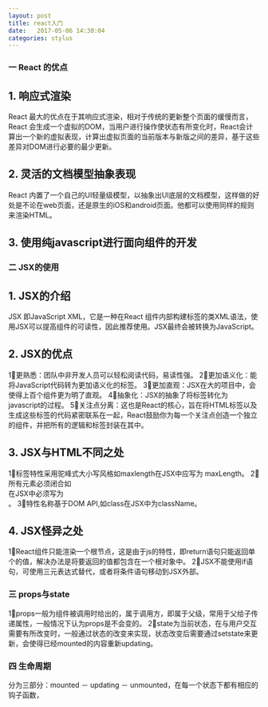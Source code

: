 ```yaml
---
layout: post
title: react入门
date:   2017-05-06 14:30:04
categories: stylus
---
```

### 一 React 的优点
## 1. 响应式渲染
React 最大的优点在于其响应式渲染，相对于传统的更新整个页面的缓慢而言，React 会生成一个虚拟的DOM，当用户进行操作使状态有所变化时，React会计算出一个新的虚拟表现，计算出虚拟页面的当前版本与新版之间的差异，基于这些差异对DOM进行必要的最少更新。
## 2. 灵活的文档模型抽象表现
React 内置了一个自己的UI轻量级模型，以抽象出UI底层的文档模型，这样做的好处是不论在web页面，还是原生的iOS和android页面。他都可以使用同样的规则来渲染HTML。
## 3. 使用纯javascript进行面向组件的开发
### 二 JSX的使用
## 1. JSX的介绍
JSX 即JavaScript XML，它是一种在React 组件内部构建标签的类XML语法，使用JSX可以提高组件的可读性，因此推荐使用。JSX最终会被转换为JavaScript。
## 2. JSX的优点
1⃣️更熟悉：团队中非开发人员可以轻松阅读代码，易读性强。
2⃣️更加语义化：能将JavaScript代码转为更加语义化的标签。
3⃣️更加直观：JSX在大的项目中，会使得上百个组件更为明了直观。
4⃣️抽象化：JSX的抽象了将标签转化为javascript的过程。
5⃣️关注点分离：这也是React的核心，旨在将HTML标签以及生成这些标签的代码紧密联系在一起，React鼓励你为每一个关注点创造一个独立的组件，并把所有的逻辑和标签封装在其中。
## 3. JSX与HTML不同之处
1⃣️标签特性采用驼峰式大小写风格如maxlength在JSX中应写为 maxLength。
2⃣️所有元素必须闭合如<br> 在JSX中必须写为<br/>。
3⃣️特性名称基于DOM API,如class在JSX中为className。
## 4. JSX怪异之处
1⃣️React组件只能渲染一个根节点，这是由于js的特性，即return语句只能返回单个的值，解决办法是将要返回的值都包含在一个根对象中。
2⃣️JSX不能使用if语句，可使用三元表达式替代，或者将条件语句移动到JSX外部。
### 三 props与state
1⃣️props一般为组件被调用时给出的，属于调用方，即属于父级，常用于父给子传递属性，一般情况下认为props是不会变的。
2⃣️state为当前状态，在与用户交互需要有所改变时，一般通过状态的改变来实现，状态改变后需要通过setstate来更新，会使得已经mounted的内容重新updating。
### 四 生命周期
分为三部分：mounted － updating － unmounted，在每一个状态下都有相应的钩子函数，